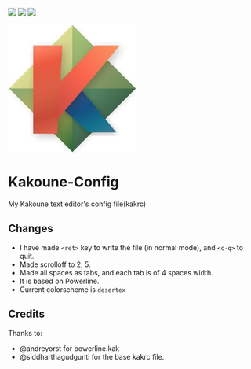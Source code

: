 ![](https://img.shields.io/badge/OS-Linux-informational?style=plastic&logo=linux&logoColor=white&color=2bbc8a)
![](https://img.shields.io/badge/Editor-Kakoune-informational?style=plastic&logo=<LOGO_NAME>&logoColor=white&color=2bbc8a)
![](https://img.shields.io/badge/Shell-Bash-informational?style=plastic&logo=gnu-bash&logoColor=white&color=2bbc8a)

![Kakoune Logo](Kakoune.jfif)

# Kakoune-Config 
My Kakoune text editor's config file(kakrc)

## Changes
- I have made `<ret>` key to write the file (in normal mode), and `<c-q>` to quit.
- Made scrolloff to 2, 5.
- Made all spaces as tabs, and each tab is of 4 spaces width.
- It is based on Powerline.
- Current colorscheme is `desertex`
  
## Credits
Thanks to:
- @andreyorst for powerline.kak
- @siddharthagudgunti for the base kakrc file.
